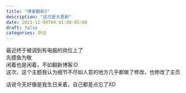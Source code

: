 ```yaml
---
title: "博客翻新2"
description: "这次是大更新"
date: 2021-12-08T04:41:08-05:00
draft: false
categories: 杂记
---
```


最近终于被调到有电脑的岗位上了  
先摸鱼为敬  
闲着也是闲着，不如翻新博客:D  
这次，这个主题我认为细节不尽如人意的地方几乎都做了修改，也修改了主页

话说今天好像是我生日来着，自己都差点忘了XD